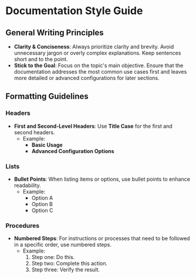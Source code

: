 # Documentation Style Guide

## General Writing Principles

- **Clarity & Conciseness**: Always prioritize clarity and brevity. Avoid unnecessary jargon or overly complex explanations.
Keep sentences short and to the point.
- **Stick to the Goal**: Focus on the topic's main objective. Ensure that the documentation addresses the most common
use cases first and leaves more detailed or advanced configurations for later sections.

## Formatting Guidelines

### Headers

- **First and Second-Level Headers**: Use **Title Case** for the first and second headers.
  - Example:
    - **Basic Usage**
    - **Advanced Configuration Options**

### Lists

- **Bullet Points**: When listing items or options, use bullet points to enhance readability.
  - Example:
    - Option A
    - Option B
    - Option C

### Procedures

- **Numbered Steps**: For instructions or processes that need to be followed in a specific order, use numbered steps.
  - Example:
    1. Step one: Do this.
    2. Step two: Complete this action.
    3. Step three: Verify the result.
